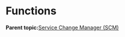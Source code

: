 # Functions

**Parent topic:**[Service Change Manager \(SCM\)](GUID-7F62C769-0357-47B0-BD0D-3946CF46D4EA.md)

